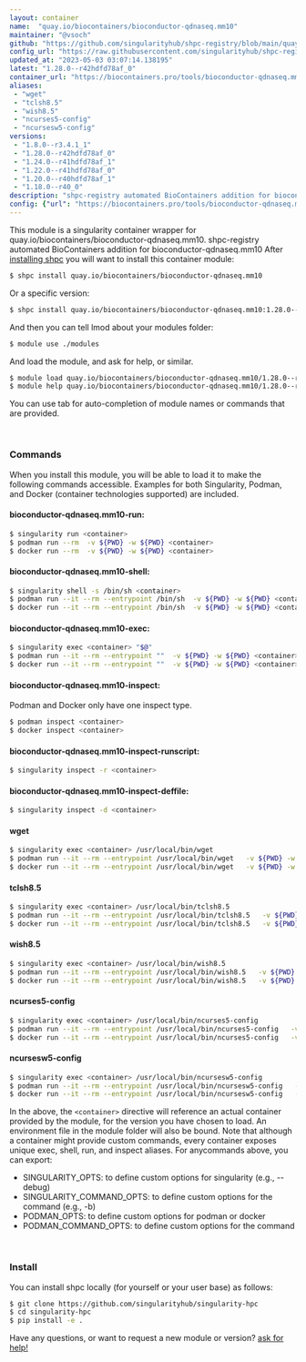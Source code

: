 ```yaml
---
layout: container
name:  "quay.io/biocontainers/bioconductor-qdnaseq.mm10"
maintainer: "@vsoch"
github: "https://github.com/singularityhub/shpc-registry/blob/main/quay.io/biocontainers/bioconductor-qdnaseq.mm10/container.yaml"
config_url: "https://raw.githubusercontent.com/singularityhub/shpc-registry/main/quay.io/biocontainers/bioconductor-qdnaseq.mm10/container.yaml"
updated_at: "2023-05-03 03:07:14.138195"
latest: "1.28.0--r42hdfd78af_0"
container_url: "https://biocontainers.pro/tools/bioconductor-qdnaseq.mm10"
aliases:
 - "wget"
 - "tclsh8.5"
 - "wish8.5"
 - "ncurses5-config"
 - "ncursesw5-config"
versions:
 - "1.8.0--r3.4.1_1"
 - "1.28.0--r42hdfd78af_0"
 - "1.24.0--r41hdfd78af_1"
 - "1.22.0--r41hdfd78af_0"
 - "1.20.0--r40hdfd78af_1"
 - "1.18.0--r40_0"
description: "shpc-registry automated BioContainers addition for bioconductor-qdnaseq.mm10"
config: {"url": "https://biocontainers.pro/tools/bioconductor-qdnaseq.mm10", "maintainer": "@vsoch", "description": "shpc-registry automated BioContainers addition for bioconductor-qdnaseq.mm10", "latest": {"1.28.0--r42hdfd78af_0": "sha256:e0593af5e2b4639b73424e72c698341d4e5848b9a3cfb75d99425c1ce00a7bdd"}, "tags": {"1.8.0--r3.4.1_1": "sha256:2319f74bf0c920e325209e96b8ec4af6ddb01ae8642d8ce07248251722d19de7", "1.28.0--r42hdfd78af_0": "sha256:e0593af5e2b4639b73424e72c698341d4e5848b9a3cfb75d99425c1ce00a7bdd", "1.24.0--r41hdfd78af_1": "sha256:dd7eb66a7b3572aa9be05b2b8391b661022fbc3916b5fe576da390e93e982712", "1.22.0--r41hdfd78af_0": "sha256:670d0cbfc21d36ad9be93f5054a1e92f20412f4561e600e9045d309df5c613f3", "1.20.0--r40hdfd78af_1": "sha256:904c8b25435ed233e00f382e371e99684a88e7d7e89e7d3f742824e5368bc04f", "1.18.0--r40_0": "sha256:44c75399d3dc415f6f0787a346a6bea803413465112780e7762ae09aaacb49dd"}, "docker": "quay.io/biocontainers/bioconductor-qdnaseq.mm10", "aliases": {"wget": "/usr/local/bin/wget", "tclsh8.5": "/usr/local/bin/tclsh8.5", "wish8.5": "/usr/local/bin/wish8.5", "ncurses5-config": "/usr/local/bin/ncurses5-config", "ncursesw5-config": "/usr/local/bin/ncursesw5-config"}}
---
```


This module is a singularity container wrapper for quay.io/biocontainers/bioconductor-qdnaseq.mm10.
shpc-registry automated BioContainers addition for bioconductor-qdnaseq.mm10
After [installing shpc](#install) you will want to install this container module:


```bash
$ shpc install quay.io/biocontainers/bioconductor-qdnaseq.mm10
```

Or a specific version:

```bash
$ shpc install quay.io/biocontainers/bioconductor-qdnaseq.mm10:1.28.0--r42hdfd78af_0
```

And then you can tell lmod about your modules folder:

```bash
$ module use ./modules
```

And load the module, and ask for help, or similar.

```bash
$ module load quay.io/biocontainers/bioconductor-qdnaseq.mm10/1.28.0--r42hdfd78af_0
$ module help quay.io/biocontainers/bioconductor-qdnaseq.mm10/1.28.0--r42hdfd78af_0
```

You can use tab for auto-completion of module names or commands that are provided.

<br>

### Commands

When you install this module, you will be able to load it to make the following commands accessible.
Examples for both Singularity, Podman, and Docker (container technologies supported) are included.

#### bioconductor-qdnaseq.mm10-run:

```bash
$ singularity run <container>
$ podman run --rm  -v ${PWD} -w ${PWD} <container>
$ docker run --rm  -v ${PWD} -w ${PWD} <container>
```

#### bioconductor-qdnaseq.mm10-shell:

```bash
$ singularity shell -s /bin/sh <container>
$ podman run --it --rm --entrypoint /bin/sh  -v ${PWD} -w ${PWD} <container>
$ docker run --it --rm --entrypoint /bin/sh  -v ${PWD} -w ${PWD} <container>
```

#### bioconductor-qdnaseq.mm10-exec:

```bash
$ singularity exec <container> "$@"
$ podman run --it --rm --entrypoint ""  -v ${PWD} -w ${PWD} <container> "$@"
$ docker run --it --rm --entrypoint ""  -v ${PWD} -w ${PWD} <container> "$@"
```

#### bioconductor-qdnaseq.mm10-inspect:

Podman and Docker only have one inspect type.

```bash
$ podman inspect <container>
$ docker inspect <container>
```

#### bioconductor-qdnaseq.mm10-inspect-runscript:

```bash
$ singularity inspect -r <container>
```

#### bioconductor-qdnaseq.mm10-inspect-deffile:

```bash
$ singularity inspect -d <container>
```


#### wget

```bash
$ singularity exec <container> /usr/local/bin/wget
$ podman run --it --rm --entrypoint /usr/local/bin/wget   -v ${PWD} -w ${PWD} <container> -c " $@"
$ docker run --it --rm --entrypoint /usr/local/bin/wget   -v ${PWD} -w ${PWD} <container> -c " $@"
```


#### tclsh8.5

```bash
$ singularity exec <container> /usr/local/bin/tclsh8.5
$ podman run --it --rm --entrypoint /usr/local/bin/tclsh8.5   -v ${PWD} -w ${PWD} <container> -c " $@"
$ docker run --it --rm --entrypoint /usr/local/bin/tclsh8.5   -v ${PWD} -w ${PWD} <container> -c " $@"
```


#### wish8.5

```bash
$ singularity exec <container> /usr/local/bin/wish8.5
$ podman run --it --rm --entrypoint /usr/local/bin/wish8.5   -v ${PWD} -w ${PWD} <container> -c " $@"
$ docker run --it --rm --entrypoint /usr/local/bin/wish8.5   -v ${PWD} -w ${PWD} <container> -c " $@"
```


#### ncurses5-config

```bash
$ singularity exec <container> /usr/local/bin/ncurses5-config
$ podman run --it --rm --entrypoint /usr/local/bin/ncurses5-config   -v ${PWD} -w ${PWD} <container> -c " $@"
$ docker run --it --rm --entrypoint /usr/local/bin/ncurses5-config   -v ${PWD} -w ${PWD} <container> -c " $@"
```


#### ncursesw5-config

```bash
$ singularity exec <container> /usr/local/bin/ncursesw5-config
$ podman run --it --rm --entrypoint /usr/local/bin/ncursesw5-config   -v ${PWD} -w ${PWD} <container> -c " $@"
$ docker run --it --rm --entrypoint /usr/local/bin/ncursesw5-config   -v ${PWD} -w ${PWD} <container> -c " $@"
```



In the above, the `<container>` directive will reference an actual container provided
by the module, for the version you have chosen to load. An environment file in the
module folder will also be bound. Note that although a container
might provide custom commands, every container exposes unique exec, shell, run, and
inspect aliases. For anycommands above, you can export:

 - SINGULARITY_OPTS: to define custom options for singularity (e.g., --debug)
 - SINGULARITY_COMMAND_OPTS: to define custom options for the command (e.g., -b)
 - PODMAN_OPTS: to define custom options for podman or docker
 - PODMAN_COMMAND_OPTS: to define custom options for the command

<br>

### Install

You can install shpc locally (for yourself or your user base) as follows:

```bash
$ git clone https://github.com/singularityhub/singularity-hpc
$ cd singularity-hpc
$ pip install -e .
```

Have any questions, or want to request a new module or version? [ask for help!](https://github.com/singularityhub/singularity-hpc/issues)